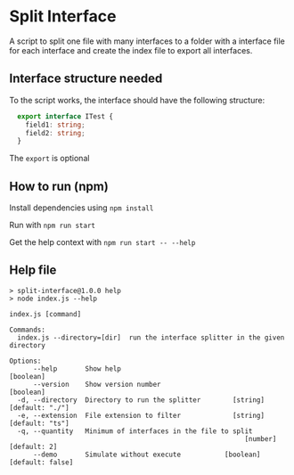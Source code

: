 # Split Interface

A script to split one file with many interfaces to a folder with a interface file for each interface and create the index file to export all interfaces.

## Interface structure needed

To the script works, the interface should have the following structure:

```typescript
  export interface ITest {
    field1: string;
    field2: string;
  }
```
The `export` is optional

## How to run (npm)

Install dependencies using `npm install`

Run with `npm run start`

Get the help context with `npm run start -- --help`

## Help file

```
> split-interface@1.0.0 help
> node index.js --help

index.js [command]

Commands:
  index.js --directory=[dir]  run the interface splitter in the given directory

Options:
      --help       Show help                                           [boolean]
      --version    Show version number                                 [boolean]
  -d, --directory  Directory to run the splitter        [string] [default: "./"]
  -e, --extension  File extension to filter             [string] [default: "ts"]
  -q, --quantity   Minimum of interfaces in the file to split
                                                           [number] [default: 2]
      --demo       Simulate without execute           [boolean] [default: false]
```
